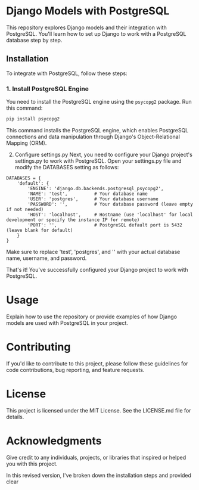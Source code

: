 # Django Models with PostgreSQL

This repository explores Django models and their integration with PostgreSQL. You'll learn how to set up Django to work with a PostgreSQL database step by step.

## Installation

To integrate with PostgreSQL, follow these steps:

### 1. Install PostgreSQL Engine

You need to install the PostgreSQL engine using the `psycopg2` package. Run this command:

```bash
pip install psycopg2
```
This command installs the PostgreSQL engine, which enables PostgreSQL connections and data manipulation through Django's Object-Relational Mapping (ORM).

2. Configure settings.py
Next, you need to configure your Django project's settings.py to work with PostgreSQL. Open your settings.py file and modify the DATABASES setting as follows:

```
DATABASES = {
    'default': {
        'ENGINE': 'django.db.backends.postgresql_psycopg2',
        'NAME': 'test',          # Your database name
        'USER': 'postgres',      # Your database username
        'PASSWORD': '',          # Your database password (leave empty if not needed)
        'HOST': 'localhost',     # Hostname (use 'localhost' for local development or specify the instance IP for remote)
        'PORT': '',              # PostgreSQL default port is 5432 (leave blank for default)
    }
}
```
Make sure to replace 'test', 'postgres', and '' with your actual database name, username, and password.

That's it! You've successfully configured your Django project to work with PostgreSQL.

# Usage
Explain how to use the repository or provide examples of how Django models are used with PostgreSQL in your project.

# Contributing
If you'd like to contribute to this project, please follow these guidelines for code contributions, bug reporting, and feature requests.

# License
This project is licensed under the MIT License. See the LICENSE.md file for details.

# Acknowledgments
Give credit to any individuals, projects, or libraries that inspired or helped you with this project.


In this revised version, I've broken down the installation steps and provided  clear
